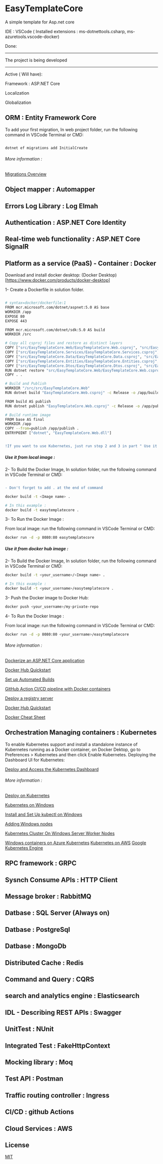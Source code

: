 # EasyTemplateCore

A simple template for Asp.net core

IDE : VSCode ( Installed extensions : ms-dotnettools.csharp, ms-azuretools.vscode-docker)

Done:

******************************
The project is being developed
******************************
Active ( Will have):

Framework : ASP.NET Core

Localization

Globalization

## ORM : Entity Framework Core

To add your first migration, In web project folder, run the following command in VSCode Terminal or CMD:

``` bash

dotnet ef migrations add InitialCreate
```
###### More information :
[Migrations Overview](https://docs.microsoft.com/en-us/ef/core/managing-schemas/migrations/?tabs=dotnet-core-cli)


## Object mapper : Automapper
## Errors Log Library : Log Elmah
## Authentication : ASP.NET Core Identity
## Real-time web functionality : ASP.NET Core SignalR
## Platform as a service (PaaS) - Container : Docker
Download and install docker desktop:
(Docker Desktop)[https://www.docker.com/products/docker-desktop]

1- Create a Dockerfile in solution folder.
``` bash

# syntax=docker/dockerfile:1
FROM mcr.microsoft.com/dotnet/aspnet:5.0 AS base
WORKDIR /app
EXPOSE 80
EXPOSE 443

FROM mcr.microsoft.com/dotnet/sdk:5.0 AS build
WORKDIR /src

# Copy all csproj files and restore as distinct layers
COPY ["src/EasyTemplateCore.Web/EasyTemplateCore.Web.csproj", "src/EasyTemplateCore.Web/"]
COPY ["src/EasyTemplateCore.Services/EasyTemplateCore.Services.csproj", "src/EasyTemplateCore.Services/"]
COPY ["src/EasyTemplateCore.Data/EasyTemplateCore.Data.csproj", "src/EasyTemplateCore.Data/"]
COPY ["src/EasyTemplateCore.Entities/EasyTemplateCore.Entities.csproj", "src/EasyTemplateCore.Entities/"]
COPY ["src/EasyTemplateCore.Dtos/EasyTemplateCore.Dtos.csproj", "src/EasyTemplateCore.Dtos/"]
RUN dotnet restore "src/EasyTemplateCore.Web/EasyTemplateCore.Web.csproj"
COPY . .

# Build and Publish
WORKDIR "/src/src/EasyTemplateCore.Web"
RUN dotnet build "EasyTemplateCore.Web.csproj" -c Release -o /app/build

FROM build AS publish
RUN dotnet publish "EasyTemplateCore.Web.csproj" -c Release -o /app/publish

# Build runtime image
FROM base AS final
WORKDIR /app
COPY --from=publish /app/publish .
ENTRYPOINT ["dotnet", "EasyTemplateCore.Web.dll"]
```

```diff

!If you want to use Kubernetes, just run step 2 and 3 in part " Use it from docker hub image "
```


##### Use it from local image :

2- To Build the Docker Image, In solution folder, run the following command in VSCode Terminal or CMD:

```diff

- Don't forget to add . at the end of command
```

``` bash
docker build -t <Image name> .

# In this example :
docker build -t easytemplatecore .
```
3- To Run the Docker Image :

From local image: run the following command in VSCode Terminal or CMD:
``` bash
docker run -d -p 8080:80 easytemplatecore
```
##### Use it from docker hub image :
2- To Build the Docker Image, In solution folder, run the following command in VSCode Terminal or CMD:

``` bash
docker build -t <your_username>/<Image name> .

# In this example :
docker build -t <your_username>/easytemplatecore .
```
3- Push the Docker image to Docker Hub:
``` Bash
docker push <your_username>/my-private-repo
```
4- To Run the Docker Image :

From local image: run the following command in VSCode Terminal or CMD:

``` bash
docker run -d -p 8080:80 <your_username>/easytemplatecore
```
###### More information :
[Dockerize an ASP.NET Core application](https://docs.docker.com/samples/dotnetcore/)

[Docker Hub Quickstart](https://docs.docker.com/docker-hub/)

[Set up Automated Builds](https://docs.docker.com/docker-hub/builds/)

[GitHub Action CI/CD pipeline with Docker containers](https://docs.docker.com/ci-cd/github-actions/)

[Deploy a registry server](https://docs.docker.com/registry/deploying/)

[Docker Hub Quickstart](https://docs.docker.com/docker-hub/)

[Docker Cheat Sheet](https://github.com/wsargent/docker-cheat-sheet)

## Orchestration Managing containers : Kubernetes
To enable Kubernetes support and install a standalone instance of Kubernetes running as a Docker container, on Docker Dektop, go to Preferences > Kubernetes and then click Enable Kubernetes.
Deploying the Dashboard UI for Kubernetes:

[Deploy and Access the Kubernetes Dashboard](https://kubernetes.io/docs/tasks/access-application-cluster/web-ui-dashboard/)


###### More information :
[Deploy on Kubernetes](https://docs.docker.com/desktop/kubernetes/)

[Kubernetes on Windows](https://docs.microsoft.com/en-us/virtualization/windowscontainers/kubernetes/getting-started-kubernetes-windows)

[Install and Set Up kubectl on Windows](https://kubernetes.io/docs/tasks/tools/install-kubectl-windows/)

[Adding Windows nodes](https://kubernetes.io/docs/tasks/administer-cluster/kubeadm/adding-windows-nodes/)

[Kubernetes Cluster On Windows Server Worker Nodes](https://www.hostafrica.co.za/blog/new-technologies/install-kubernetes-cluster-windows-server-worker-nodes)

[Windows containers on Azure Kubernetes](https://docs.microsoft.com/en-us/azure/aks/windows-container-cli)
[Kubernetes on AWS](https://aws.amazon.com/kubernetes/)
[Google Kubernetes Engine](https://cloud.google.com/kubernetes-engine)

## RPC framework : GRPC
## Sysnch Consume APIs : HTTP Client
## Message broker : RabbitMQ
## Datbase : SQL Server (Always on)
## Datbase : PostgreSql
## Datbase : MongoDb
## Distributed Cache : Redis
## Command and Query : CQRS
## search and analytics engine : Elasticsearch
## IDL - Describing REST APIs : Swagger
## UnitTest : NUnit
## Integrated Test : FakeHttpContext
## Mocking library : Moq
## Test API : Postman

## Traffic routing controller : Ingress
## CI/CD : github Actions
## Cloud Services : AWS
## License

[MIT](https://choosealicense.com/licenses/mit/)